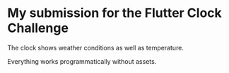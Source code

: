 # My submission for the Flutter Clock Challenge

The clock shows weather conditions as well as temperature. 

Everything works programmatically without assets.
